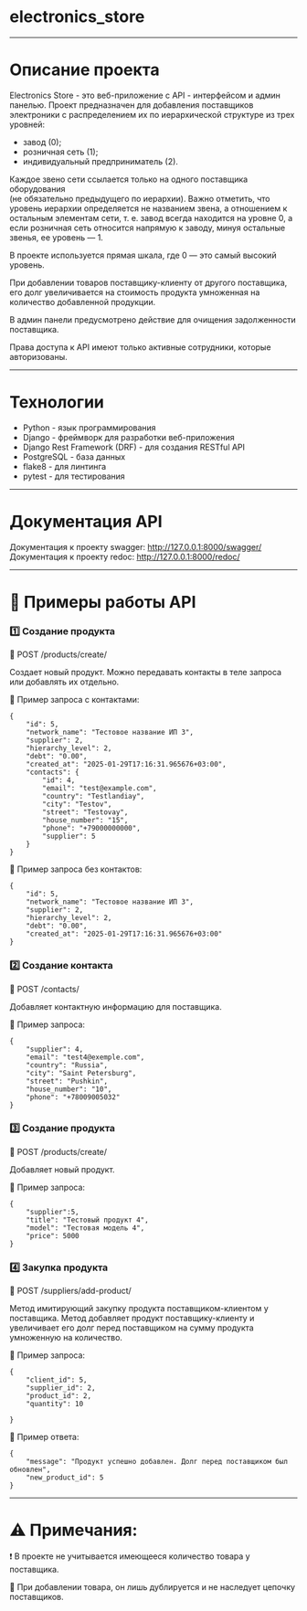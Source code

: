 # electronics_store

---
# Описание проекта
Electronics Store - это веб-приложение с API - интерфейсом и админ панелью.
Проект предназначен для добавления поставщиков электроники с распределением их 
по иерархической структуре из трех уровней:
- завод (0);
- розничная сеть (1);
- индивидуальный предприниматель (2).

Каждое звено сети ссылается только на одного поставщика оборудования  
(не обязательно предыдущего по иерархии).  Важно отметить, что уровень иерархии 
определяется не названием звена, а отношением к остальным элементам сети, т. е. 
завод всегда находится на уровне 0, а если розничная сеть относится напрямую к 
заводу, минуя остальные звенья, ее уровень — 1.

В проекте используется прямая шкала, где 0 — это самый высокий уровень.

При добавлении товаров поставщику-клиенту от другого поставщика, его долг 
увеличивается на стоимость продукта умноженная на количество добавленной 
продукции.

В админ панели предусмотрено действие для очищения задолженности поставщика.

Права доступа к API имеют только активные сотрудники, которые авторизованы.

---
# Технологии
- Python - язык программирования
- Django - фреймворк для разработки веб-приложения
- Django Rest Framework (DRF) - для создания RESTful API
- PostgreSQL - база данных
- flake8 - для линтинга
- pytest - для тестирования
___
# Документация API
Документация к проекту swagger: http://127.0.0.1:8000/swagger/
Документация к проекту redoc: http://127.0.0.1:8000/redoc/


___
# 📌 Примеры работы API
### 1️⃣ Создание продукта
📍 POST /products/create/

Создает новый продукт. Можно передавать контакты в 
теле запроса или добавлять их отдельно.

🔹 Пример запроса с контактами:
```
{
    "id": 5,
    "network_name": "Тестовое название ИП 3",
    "supplier": 2,
    "hierarchy_level": 2,
    "debt": "0.00",
    "created_at": "2025-01-29T17:16:31.965676+03:00",
    "contacts": {
        "id": 4,
        "email": "test@example.com",
        "country": "Testlandiay",
        "city": "Testov",
        "street": "Testovay",
        "house_number": "15",
        "phone": "+79000000000",
        "supplier": 5
    }
} 
```
🔹 Пример запроса без контактов:
```
{
    "id": 5,
    "network_name": "Тестовое название ИП 3",
    "supplier": 2,
    "hierarchy_level": 2,
    "debt": "0.00",
    "created_at": "2025-01-29T17:16:31.965676+03:00"    
} 
```

### 2️⃣ Создание контакта 
📍 POST /contacts/

Добавляет контактную информацию для поставщика.

🔹 Пример запроса:
```
{      
    "supplier": 4, 
    "email": "test4@exemple.com",  
    "country": "Russia",
    "city": "Saint Petersburg",
    "street": "Pushkin",
    "house_number": "10",
    "phone": "+78009005032"
}
```
### 3️⃣ Создание продукта
📍 POST /products/create/

Добавляет новый продукт.

🔹 Пример запроса:
```
{      
    "supplier":5,
    "title": "Тестовый продукт 4", 
    "model": "Тестовая модель 4",  
    "price": 5000
}
```
### 4️⃣ Закупка продукта
📍 POST /suppliers/add-product/

Метод имитирующий закупку продукта поставщиком-клиентом у поставщика. Метод
добавляет продукт поставщику-клиенту и увеличивает его долг перед поставщиком
на сумму продукта умноженную на количество.

🔹 Пример запроса:
```
{      
    "client_id": 5,
    "supplier_id": 2, 
    "product_id": 2, 
    "quantity": 10
   
}
```
🔹 Пример ответа:
```
{
    "message": "Продукт успешно добавлен. Долг перед поставщиком был обновлен",
    "new_product_id": 5
}
```
---
# ⚠️ Примечания:
❗ В проекте не учитывается имеющееся количество товара у поставщика.

🔄 При добавлении товара, он лишь дублируется и не наследует цепочку 
поставщиков.
